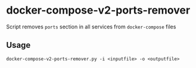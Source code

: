 # docker-compose-v2-ports-remover

Script removes `ports` section in all services from `docker-compose` files

## Usage

`docker-compose-v2-ports-remover.py -i <inputfile> -o <outputfile>`